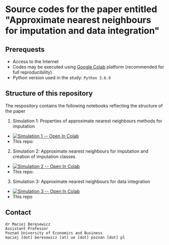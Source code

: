# Source codes for the paper entitled "Approximate nearest neighbours for imputation and data integration"

## Prerequests

+ Access to the Internet
+ Codes may be executed using [Google Colab](https://colab.research.google.com/) platform (recommended for full reproducibility)
+ Python version used in the study: `Python 3.6.9`

## Structure of this repository

The respository contains the following notebooks reflecting the structure of the paper

1. Simulation 1: Properties of approximate nearest neighbours methods for imputation
  + [![Simulation 1 -- Open In Colab](https://colab.research.google.com/assets/colab-badge.svg)](https://colab.research.google.com/github/DepartmentOfStatisticsPUE/ann-for-survey-sampling/blob/main/notebooks/ann_paper_sim_study_1.ipynb)
  + This repo: 
2. Simulation 2: Approximate nearest neighbours for imputation and creation of imputation classes
  + [![Simulation 2 -- Open In Colab](https://colab.research.google.com/assets/colab-badge.svg)](https://colab.research.google.com/github/DepartmentOfStatisticsPUE/ann-for-survey-sampling/blob/main/notebooks/ann_paper_sim_study_1.ipynb)
  + This repo: 
3. Simulation 3: Approximate nearest neighbours for data integration
  + [![Simulation 3 -- Open In Colab](https://colab.research.google.com/assets/colab-badge.svg)](https://colab.research.google.com/github/DepartmentOfStatisticsPUE/ann-for-survey-sampling/blob/main/notebooks/ann_paper_sim_study_1.ipynb)
  + This repo

## Contact

```
dr Maciej Beręsewicz
Assistant Professor
Poznań University of Economics and Business
maciej [dot] beresewicz [at] ue [dot] poznan [dot] pl
```
